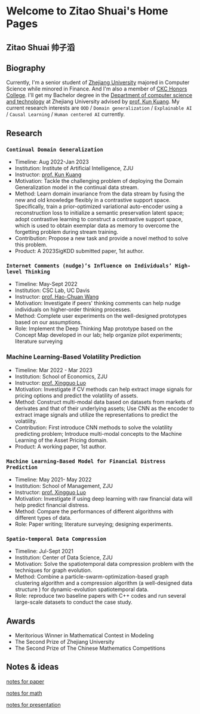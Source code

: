 # Welcome to Zitao Shuai's Home Pages

## Zitao Shuai      帅子滔

## Biography

Currently, I'm a senior student of [Zhejiang University](https://www.zju.edu.cn/english/) majored in Computer Science while minored in Finance. And I'm also a member of [CKC Honors College](http://ckc.zju.edu.cn/ckcen/). I'll get my Bachelor degree in the [Department of computer science and technology](http://www.en.cs.zju.edu.cn/) at Zhejiang University advised by [prof. Kun Kuang](https://kunkuang.github.io/). 
My current research interests are `OOD` / `Domain generalization` / `Explainable AI` / `Causal Learning` / `Human centered AI` currently. 

## Research

### `Continual Domain Generalization`

- Timeline: Aug 2022-Jan 2023
- Institution: Institute of Artificial Intelligence, ZJU
- Instructor: [prof. Kun Kuang](https://kunkuang.github.io/)
-	Motivation: Tackle the challenging problem of deploying the Domain Generalization model in the continual data stream.
-	Method: Learn domain invariance from the data stream by fusing the new and old knowledge flexibly in a contrastive support space. Specifically, train a prior-optimized variational auto-encoder using a reconstruction loss to initialize a semantic preservation latent space; adopt contrastive learning to construct a contrastive support space, which is used to obtain exemplar data as memory to overcome the forgetting problem during stream training.
-	Contribution: Propose a new task and provide a novel method to solve this problem.
-	Product: A 2023SigKDD submitted paper, 1st author.

### `Internet Comments (nudge)’s Influence on Individuals’ High-level Thinking`

- Timeline: May-Sept 2022
- Institution: CSC Lab, UC Davis
- Instructor: [prof. Hao-Chuan Wang](http://www.haochuanwang.info/)
-	Motivation: Investigate if peers' thinking comments can help nudge individuals on higher-order thinking processes.
-	Method: Complete user experiments on the well-designed prototypes based on our assumptions.
-	Role: Implement the Deep Thinking Map prototype based on the Concept Map developed in our lab; help organize pilot experiments; literature surveying


### Machine Learning-Based Volatility Prediction

- Timeline: Mar 2022 - Mar 2023
- Institution: School of Economics, ZJU
- Instructor: [prof. Xingguo Luo](https://person.zju.edu.cn/en/xingguo)
-	Motivation: Investigate if CV methods can help extract image signals for pricing options and predict the volatility of assets.
-	Method: Construct multi-modal data based on datasets from markets of derivates and that of their underlying assets; Use CNN as the encoder to extract image signals and utilize the representations to predict the volatility.
-	Contribution: First introduce CNN methods to solve the volatility predicting problem; Introduce multi-modal concepts to the Machine Learning of the Asset Pricing domain.
-	Product: A working paper, 1st author.


### `Machine Learning-Based Model for Financial Distress Prediction`

- Timeline: May 2021- May 2022
- Institution: School of Management, ZJU
- Instructor: [prof. Xingguo Luo](https://person.zju.edu.cn/en/dongwang)
-	Motivation: Investigate if using deep learning with raw financial data will help predict financial distress.
-	Method: Compare the performances of different algorithms with different types of data.
-	Role: Paper writing; literature surveying; designing experiments.
 

### `Spatio-temporal Data Compression`

- Timeline: Jul-Sept 2021
- Institution: Center of Data Science, ZJU
-	Motivation: Solve the spatiotemporal data compression problem with the techniques for graph evolution.
-	Method: Combine a particle-swarm-optimization-based graph clustering algorithm and a compression algorithm (a well-designed data structure ) for dynamic-evolution spatiotemporal data.
-	Role: reproduce two baseline papers with C++ codes and run several large-scale datasets to conduct the case study.


## Awards

- Meritorious Winner in Mathematical Contest in Modeling
- The Second Prize of Zhejiang University
- The Second Prize of The Chinese Mathematics Competitions 

## Notes & ideas

[notes for paper](https://zitao-shuai.github.io/notes/paper)

[notes for math](https://zitao-shuai.github.io/notes/math)

[notes for presentation](https://zitao-shuai.github.io/notes/pre)

